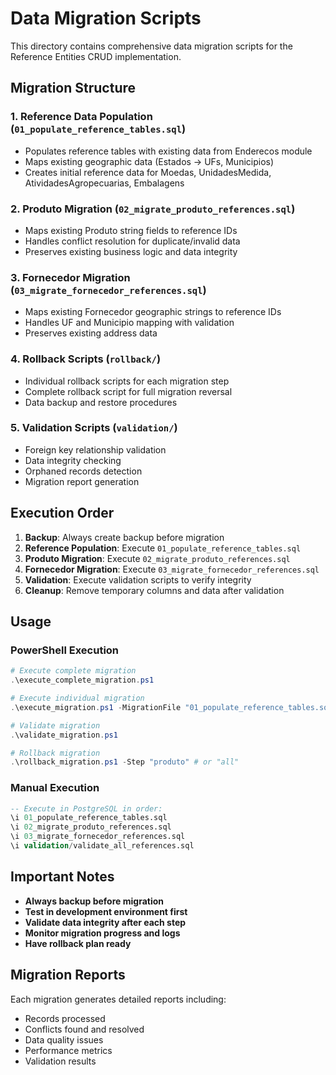 # Data Migration Scripts

This directory contains comprehensive data migration scripts for the Reference Entities CRUD implementation.

## Migration Structure

### 1. Reference Data Population (`01_populate_reference_tables.sql`)
- Populates reference tables with existing data from Enderecos module
- Maps existing geographic data (Estados -> UFs, Municipios)
- Creates initial reference data for Moedas, UnidadesMedida, AtividadesAgropecuarias, Embalagens

### 2. Produto Migration (`02_migrate_produto_references.sql`)
- Maps existing Produto string fields to reference IDs
- Handles conflict resolution for duplicate/invalid data
- Preserves existing business logic and data integrity

### 3. Fornecedor Migration (`03_migrate_fornecedor_references.sql`)
- Maps existing Fornecedor geographic strings to reference IDs
- Handles UF and Municipio mapping with validation
- Preserves existing address data

### 4. Rollback Scripts (`rollback/`)
- Individual rollback scripts for each migration step
- Complete rollback script for full migration reversal
- Data backup and restore procedures

### 5. Validation Scripts (`validation/`)
- Foreign key relationship validation
- Data integrity checking
- Orphaned records detection
- Migration report generation

## Execution Order

1. **Backup**: Always create backup before migration
2. **Reference Population**: Execute `01_populate_reference_tables.sql`
3. **Produto Migration**: Execute `02_migrate_produto_references.sql`
4. **Fornecedor Migration**: Execute `03_migrate_fornecedor_references.sql`
5. **Validation**: Execute validation scripts to verify integrity
6. **Cleanup**: Remove temporary columns and data after validation

## Usage

### PowerShell Execution
```powershell
# Execute complete migration
.\execute_complete_migration.ps1

# Execute individual migration
.\execute_migration.ps1 -MigrationFile "01_populate_reference_tables.sql"

# Validate migration
.\validate_migration.ps1

# Rollback migration
.\rollback_migration.ps1 -Step "produto" # or "all"
```

### Manual Execution
```sql
-- Execute in PostgreSQL in order:
\i 01_populate_reference_tables.sql
\i 02_migrate_produto_references.sql
\i 03_migrate_fornecedor_references.sql
\i validation/validate_all_references.sql
```

## Important Notes

- **Always backup before migration**
- **Test in development environment first**
- **Validate data integrity after each step**
- **Monitor migration progress and logs**
- **Have rollback plan ready**

## Migration Reports

Each migration generates detailed reports including:
- Records processed
- Conflicts found and resolved
- Data quality issues
- Performance metrics
- Validation results